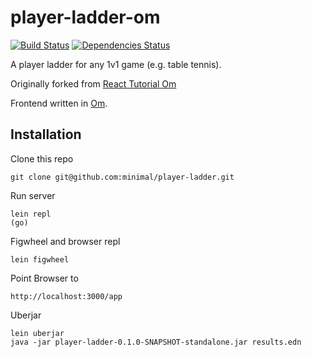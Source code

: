 player-ladder-om
=================
[![Build Status](https://travis-ci.org/minimal/player-ladder.svg?branch=master)](https://travis-ci.org/minimal/player-ladder)
[![Dependencies Status](http://jarkeeper.com/minimal/player-ladder/status.svg)](http://jarkeeper.com/minimal/player-ladder)

A player ladder for any 1v1 game (e.g. table tennis).

Originally forked from [React Tutorial Om](https://github.com/jalehman/react-tutorial-om)

Frontend written in [Om](https://github.com/swannodette/om).

## Installation

Clone this repo

    git clone git@github.com:minimal/player-ladder.git

Run server

    lein repl
    (go)

Figwheel and browser repl

    lein figwheel

Point Browser to

    http://localhost:3000/app

Uberjar

    lein uberjar
    java -jar player-ladder-0.1.0-SNAPSHOT-standalone.jar results.edn
